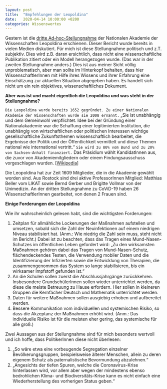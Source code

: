 ```yaml
---
layout: post
title:  "Empfehlungen der Leopoldina"
date:   2020-04-14 10:00:00 +0200
categories: Wissenswertes
---
```


Gestern ist die [dritte Ad-hoc-Stellungnahme](https://www.leopoldina.org/publikationen/detailansicht/publication/coronavirus-pandemie-die-krise-nachhaltig-ueberwinden-13-april-2020/) der Nationalen Akademie der Wissenschaften Leopoldina erschienen. Dieser Bericht wurde bereits in vielen Medien diskutiert. Für mich ist diese Stellungnahme politisch und z.T. subjektiv. Dies wird z.B. daran ersichtlich, dass nicht eine wissenschaftliche Publikation zitiert oder ein Modell herangezogen wurde. (Das war in der zweiten Stellungnahme anders.) Dies ist aus meiner Sicht völlig unproblematisch, aber man sollte im Hinterkopf behalten, dass hier WissenschaftlerInnen mit Hilfe ihres Wissens und ihrer Erfahrung eine Einschätzung zur aktuellen Situation abgegeben haben. Es handelt sich nicht um ein rein objektives, wissenschaftliches Dokument.

**Aber was ist und macht eigentlich die Leopoldina und was steht in der Stellungnahme?**

```Die Leopoldina wurde bereits 1652 gegründet. Zu einer Nationalen Akademie der Wissenschaften wurde sie 2008 ernannt.``` „Sie ist unabhängig und dem Gemeinwohl verpflichtet. Idee bei der Gründung einer Nationalakademie war die Schaffung einer legitimierten Institution, die unabhängig von wirtschaftlichen oder politischen Interessen wichtige gesellschaftliche Zukunftsthemen wissenschaftlich bearbeitet, die Ergebnisse der Politik und der Öffentlichkeit vermittelt und diese Themen national wie international vertritt.“ ```Sie wird zu 80% vom Bund und zu 20% von Sachsen-Anhalt finanziert.``` Das Präsidium wählt KandidatInnen aus, die zuvor von Akademiemitgliedern oder einem Findungsausschuss vorgeschlagen wurden. [[Wikipedia](https://de.wikipedia.org/wiki/Deutsche_Akademie_der_Naturforscher_Leopoldina)]

Die Leopoldina hat zur Zeit 1609 Mitglieder, die in die Akademie gewählt worden sind. Aus Rostock sind drei aktive ProfessorInnen Mitglied: Matthias Beller vom LIKAT sowie Bernd Gerber und Brigitte Vollmar von der Unimedizin. An der dritten Stellungnahme zu CoViD-19 haben 26 WissenschaftlerInnen gearbeitet, von denen 2 Frauen sind.

**Einige Forderungen der Leopoldina**

Wie ihr wahrscheinlich gelesen habt, sind die wichtigsten Forderungen:
  1. Zeitplan für allmähliche Lockerungen der Maßnahmen aufstellen und umsetzen, sobald sich die Zahl der Neuinfektionen auf einem niedrigen Niveau stabilisiert hat. (Anm.: Wie niedrig die Zahl sein muss, steht nicht im Bericht.) Dabei ist zu beachten, dass das Tragen eines Mund-Nasen-Schutzes im öffentlichen Leben gefordert wird: „Zu den wirksamsten Maßnahmen gehören dabei das Tragen von Mund-Nasen-Schutz, flächendeckendes Testen, die Verwendung mobiler Daten und die Identifizierung der Infizierten sowie die Entwicklung von Therapien, die zusammengenommen das System so lange stabilisieren, bis ein wirksamer Impfstoff gefunden ist.“
  2. An die Schulen sollen zuerst die Abschlussjahrgänge zurückkehren. Insbesondere GrundschülerInnen sollen wieder unterrichtet werden, da diese die meiste Betreuung zu Hause erfordern. Hier sollen in kleineren Gruppen die Kernfächer Deutsch und Mathematik unterrichtet werden.
  3. Daten für weitere Maßnahmen sollen ausgiebig erhoben und aufbereitet werden.
  4. Bessere Kommunikation vom individuellen und systemischen Risiko, so dass die Akzeptanz der Maßnahmen erhöht wird. (Anm.: Das individuelle Risiko ist für die meisten eher gering, das systemische für alle groß.)


Zwei Aussagen aus der Stellungnahme sind für mich besonders wertvoll und ich hoffe, dass PolitikerInnen diese nicht überlesen:
1. „So wäre etwa eine vorbeugende Segregation einzelner Bevölkerungsgruppen, beispielsweise älterer Menschen, allein zu deren eigenem Schutz als paternalistische Bevormundung abzulehnen.“
2. „Angesichts der tiefen Spuren, welche die Coronavirus-Krise hinterlassen wird, vor allem aber wegen der mindestens ebenso bedrohlichen Klima- und Biodiversitäts-Krise kann es nicht einfach eine Wiederherstellung des vorherigen Status geben.“